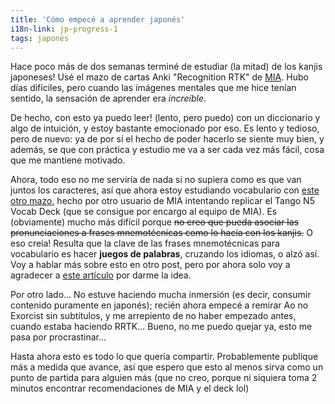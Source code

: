 ```yaml
---
title: 'Cómo empecé a aprender japonés'
i18n-link: jp-progress-1
tags: japonés
---
```


Hace poco más de dos semanas terminé de estudiar (la mitad) de los kanjis japoneses!
Usé el mazo de cartas Anki "Recognition RTK" de [MIA](https://massimmersionapproach.com/table-of-contents/stage-1/jp-quickstart-guide).
Hubo días difíciles, pero cuando las imágenes mentales que me hice tenían sentido, la sensación de aprender era _increíble_.

De hecho, con esto ya puedo leer! (lento, pero puedo) con un diccionario y algo de intuición, y estoy bastante emocionado por eso.
Es lento y tedioso, pero de nuevo: ya de por sí el hecho de poder hacerlo se siente muy bien, y además, se que con práctica y estudio me va a ser cada vez más fácil, cosa que me mantiene motivado.

<!--more-->

Ahora, todo eso no me serviría de nada si no supiera como es que van juntos los caracteres, así que ahora estoy estudiando vocabulario con [este otro mazo](https://ankiweb.net/shared/info/1679429599), hecho por otro usuario de MIA intentando replicar el Tango N5 Vocab Deck (que se consigue por encargo al equipo de MIA).
Es (obviamente) mucho más difícil porque ~~no creo que pueda asociar las pronunciaciones a frases mnemotécnicas como lo hacía con los kanjis.~~
O eso creía! Resulta que la clave de las frases mnemotécnicas para vocabulario es hacer **juegos de palabras**, cruzando los idiomas, o alzó así.
Voy a hablar más sobre esto en otro post, pero por ahora solo voy a agradecer a [este artículo](http://learnjapaneseonline.info/2013/12/20/japanese-mnemonics/) por darme la idea.

Por otro lado... No estuve haciendo mucha inmersión (es decir, consumir contenido puramente en japonés); recién ahora empecé a remirar Ao no Exorcist sin subtítulos, y me arrepiento de no haber empezado antes, cuando estaba haciendo RRTK...
Bueno, no me puedo quejar ya, esto me pasa por procrastinar...

Hasta ahora esto es todo lo que quería compartir.
Probablemente publique más a medida que avance, así que espero que esto al menos sirva como un punto de partida para alguien más (que no creo, porque ni siquiera toma 2 minutos encontrar recomendaciones de MIA y el deck lol)

